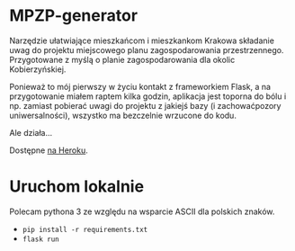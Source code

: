 # MPZP-generator

Narzędzie ułatwiające mieszkańcom i mieszkankom Krakowa składanie uwag do projektu miejscowego planu zagospodarowania przestrzennego. Przygotowane z myślą o planie zagospodarowania dla okolic Kobierzyńskiej.

Ponieważ to mój pierwszy w życiu kontakt z frameworkiem Flask, a na przygotowanie miałem raptem kilka godzin, aplikacja jest toporna do bólu i np. zamiast pobierać uwagi do projektu z jakiejś bazy (i zachowaćpozory uniwersalności), wszystko ma bezczelnie wrzucone do kodu. 

Ale działa...

Dostępne [na Heroku](https://generator-uwag-mpzp.herokuapp.com/).

# Uruchom lokalnie

Polecam pythona 3 ze względu na wsparcie ASCII dla polskich znaków. 

- `pip install -r requirements.txt`
- `flask run`